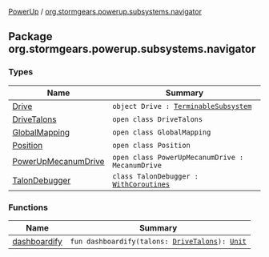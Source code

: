 [PowerUp](../index.md) / [org.stormgears.powerup.subsystems.navigator](./index.md)

## Package org.stormgears.powerup.subsystems.navigator

### Types

| Name | Summary |
|---|---|
| [Drive](-drive/index.md) | `object Drive : `[`TerminableSubsystem`](../org.stormgears.utils.concurrency/-terminable-subsystem/index.md) |
| [DriveTalons](-drive-talons/index.md) | `open class DriveTalons` |
| [GlobalMapping](-global-mapping/index.md) | `open class GlobalMapping` |
| [Position](-position/index.md) | `open class Position` |
| [PowerUpMecanumDrive](-power-up-mecanum-drive/index.md) | `open class PowerUpMecanumDrive : MecanumDrive` |
| [TalonDebugger](-talon-debugger/index.md) | `class TalonDebugger : `[`WithCoroutines`](../org.stormgears.utils.concurrency/-with-coroutines/index.md) |

### Functions

| Name | Summary |
|---|---|
| [dashboardify](dashboardify.md) | `fun dashboardify(talons: `[`DriveTalons`](-drive-talons/index.md)`): `[`Unit`](https://kotlinlang.org/api/latest/jvm/stdlib/kotlin/-unit/index.html) |
